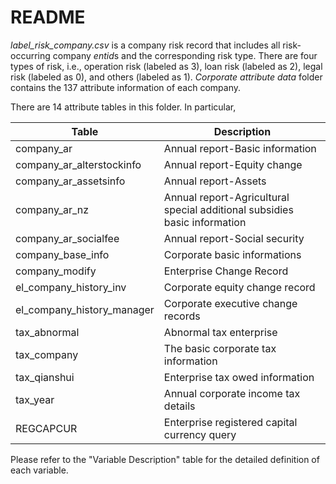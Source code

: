 # README

*label_risk_company.csv* is a company risk record that includes all risk-occurring company *entid*s and the corresponding risk type. There are four types of risk, i.e., operation risk (labeled as 3), loan risk (labeled as 2), legal risk (labeled as 0), and others (labeled as 1).  *Corporate attribute data* folder contains the 137 attribute information of each company.

There are 14 attribute tables  in this folder. In particular,

| Table                      | Description                                                  |
| -------------------------- | ------------------------------------------------------------ |
| company_ar                 | Annual report-Basic information                              |
| company_ar_alterstockinfo  | Annual report-Equity change                                  |
| company_ar_assetsinfo      | Annual report-Assets                                         |
| company_ar_nz              | Annual report-Agricultural special additional subsidies basic information |
| company_ar_socialfee       | Annual report-Social security                                |
| company_base_info          | Corporate basic informations                                 |
| company_modify             | Enterprise Change Record                                     |
| el_company_history_inv     | Corporate equity change record                               |
| el_company_history_manager | Corporate executive change records                           |
| tax_abnormal               | Abnormal tax enterprise                                      |
| tax_company                | The basic corporate tax information                          |
| tax_qianshui               | Enterprise tax owed information                              |
| tax_year                   | Annual corporate income tax details                          |
| REGCAPCUR                  | Enterprise registered capital currency query                 |

Please refer to the "Variable Description" table for the detailed definition of each variable.
